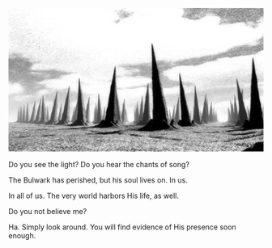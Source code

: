 ![The origin](./Art/Containment.webp)

Do you see the light? Do you hear the chants of song?

The Bulwark has perished, but his soul lives on. In us.

In all of us. The very world harbors His life, as well.


Do you not believe me?

Ha. Simply look around. You will find evidence of His presence soon enough.